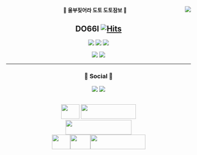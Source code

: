 



<div align="center">
  

<img align="right" src="https://github-readme-stats.vercel.app/api?username=Do66i&theme=dark&show_icons=true" />
  
 #### 🐘 울부짖어라 도토 도토잠보 🦣
 ## DO66I [![Hits](https://hits.seeyoufarm.com/api/count/incr/badge.svg?url=https%3A%2F%2Fgithub.com%2FDo66ihit-counter&count_bg=%236B42B4&title_bg=%23C2B6B6&icon=counter-strike.svg&icon_color=%23FFF8F8&title=hits&edge_flat=true)](https://hits.seeyoufarm.com)


  <p><img src="https://img.shields.io/badge/HTML5-E34F26?style=for-the-badge&logo=HTML5&logoColor=white">
<img src="https://img.shields.io/badge/CSS3-1572B6?style=for-the-badge&logo=CSS3&logoColor=white">
<img src="https://img.shields.io/badge/JavaScript-F7DF1E?style=for-the-badge&logo=JavaScript&logoColor=white"></p>
<p><img src="https://img.shields.io/badge/React-61DAFB?style=for-the-badge&logo=React&logoColor=white">
<img src="https://img.shields.io/badge/styled_components-DB7093?style=for-the-badge&logo=styled-components&logoColor=white"></p>
  
  ---

  

<div>
<h3 align="center"><b>🐋 Social 🦭</b></h3>
<p align="center">
<a href="https://www.instagram.com/xoxo.madlife"><img src="https://img.shields.io/badge/Instagram-%23E4405F.svg?style=for-the-badge&logo=Instagram&logoColor=white&link=https://www.instagram.com/xoxo.madlife"/></a>
<a href="https://velog.io/@do66i"><img src="http://img.shields.io/badge/-Velog-20c997?style=for-the-badge&link=https://velog.io/@do66i"/></a>
  </br>
  </br>
</p>
  <img style="width: 50px; height: 40px;" src="https://img.shields.io/badge/-green?style=social&logo=Nike&logoColor=111111"/>
<img style="width: 150px; height: 40px;" src="https://img.shields.io/badge/LOVE-green?style=social&logo=Adidas&logoColor=000000"/></div>
<img style="width: 180px; height: 40px;" src="https://img.shields.io/badge/COFFEE-green?style=social&logo=Starbucks&logoColor=006241" /><br/>
<img style="width: 50px; height: 40px;" src="https://img.shields.io/badge/-green?style=social&logo=Discord&logoColor=5865F2"/><img style="width: 55px; height: 40px;" src="https://img.shields.io/badge/-green?style=social&logo=Steam&logoColor=#000000"/><img style="width: 150px; height: 40px;" src="https://img.shields.io/badge/GAME-green?style=social&logo=Battle.net&logoColor=148EFF"/>



</div>

